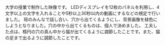 大学の授業で制作した映像です。
LEDディスプレイを12枚のパネルを利用し、4文字以上の文字を入れることや5秒以上30秒以内の動画にするなどの規定で行いました。
班のみんなで話し合い、穴から出てくるようにし、背景画像を緑色にしようとなりました。穴の中から出てくるものは、個人で決めました。
工夫した点は、楕円の穴の真ん中から猫が出てくるように調節したことです。また、猫の足まで出るように調節したことです。
